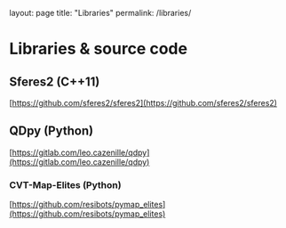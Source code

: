 layout: page
title: "Libraries"
permalink: /libraries/

# Libraries & source code


## Sferes2 (C++11)
[https://github.com/sferes2/sferes2](https://github.com/sferes2/sferes2)

## QDpy (Python)
[https://gitlab.com/leo.cazenille/qdpy](https://gitlab.com/leo.cazenille/qdpy)

### CVT-Map-Elites (Python)
[https://github.com/resibots/pymap_elites](https://github.com/resibots/pymap_elites)
